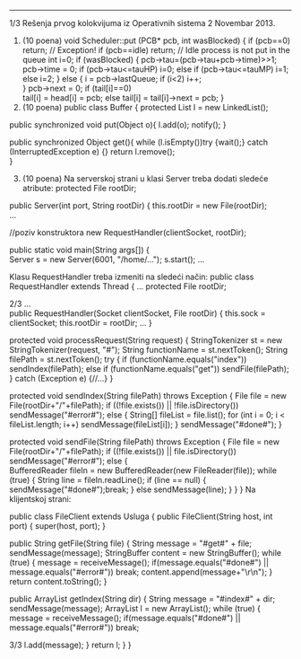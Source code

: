 --------------------------------------------------------------------------------


1/3 
Rešenja prvog kolokvijuma iz Operativnih sistema 2 
Novembar 2013. 
1. (10 poena) 
void Scheduler::put (PCB* pcb, int wasBlocked) { 
  if (pcb==0) return; // Exception! 
  if (pcb==idle) return; // Idle process is not put in the queue 
  int i=0; 
  if (wasBlocked) { 
    pcb->tau=(pcb->tau+pcb->time)>>1; 
    pcb->time = 0; 
    if (pcb->tau<=tauHP) i=0; 
    else 
    if (pcb->tau<=tauMP) i=1; 
    else 
    i=2; 
  } else { 
    i = pcb->lastQueue; 
    if (i<2) i++;  
  } 
  pcb->next = 0; 
  if (tail[i]==0)  
    tail[i] = head[i] = pcb; 
  else 
    tail[i] = tail[i]->next = pcb; 
} 
2. (10 poena) 
public class Buffer { 
 protected List l = new LinkedList(); 
 
 public synchronized void put(Object o){ 
  l.add(o); 
  notify(); 
 } 
 
 public synchronized Object get(){ 
  while (l.isEmpty())try {wait();} catch (InterruptedException e) {} 
  return l.remove();  
 } 
 
3. (10 poena) 
Na serverskoj strani u klasi Server treba dodati sledeće atribute: 
 protected File rootDir; 
 
public Server(int port, String rootDir) { 
 this.rootDir = new File(rootDir);  
 ... 
 
//poziv konstruktora new RequestHandler(clientSocket, rootDir); 
 
public static void main(String args[]) {   
 Server s = new Server(6001, "/home/..."); 
 s.start(); 
 ... 
 
Klasu RequestHandler treba izmeniti na sledeći način: 
public class RequestHandler extends Thread { 
 ... 
 protected File rootDir; 

2/3 
 ...  
public RequestHandler(Socket clientSocket, File rootDir) { 
  this.sock = clientSocket; 
  this.rootDir = rootDir; 
  ... 
} 
 
protected void processRequest(String request) { 
  StringTokenizer st = new StringTokenizer(request, "#"); 
  String functionName = st.nextToken(); 
  String filePath = st.nextToken(); 
  try { 
   if (functionName.equals("index")) sendIndex(filePath); 
   else if (functionName.equals("get")) sendFile(filePath); 
  } catch (Exception e) {//...} 
} 
 
protected void sendIndex(String filePath) throws Exception { 
 File file = new File(rootDir+"/"+filePath); 
 if ((!file.exists()) || !file.isDirectory()) sendMessage("#error#"); 
 else { 
  String[] fileList = file.list(); 
  for (int i = 0; i < fileList.length; i++) sendMessage(fileList[i]); 
 } 
 sendMessage("#done#"); 
} 
 
protected void sendFile(String filePath) throws Exception { 
 File file = new File(rootDir+"/"+filePath); 
 if ((!file.exists()) || file.isDirectory()) sendMessage("#error#"); 
 else {   
  BufferedReader fileIn = new BufferedReader(new FileReader(file)); 
  while (true) { 
   String line = fileIn.readLine(); 
   if (line == null) { sendMessage("#done#");break; } 
   else sendMessage(line); 
  } 
 } 
} 
Na klijentskoj strani: 
 
public class FileClient extends Usluga { 
 public FileClient(String host, int port) { 
  super(host, port); 
 } 
 
 public String getFile(String file) { 
  String message = "#get#" + file; 
  sendMessage(message); 
  StringBuffer content = new StringBuffer(); 
  while (true) { 
   message = receiveMessage(); 
   if(message.equals("#done#") || message.equals("#error#")) break; 
   content.append(message+"\r\n"); 
  } 
  return content.toString(); 
 } 
 
 public ArrayList<String> getIndex(String dir) { 
  String message = "#index#" + dir; 
  sendMessage(message); 
  ArrayList<String> l = new ArrayList<String>(); 
  while (true) { 
   message = receiveMessage(); 
   if(message.equals("#done#") || message.equals("#error#")) break; 

3/3 
   l.add(message); 
  } 
  return l; 
 } 
} 
 